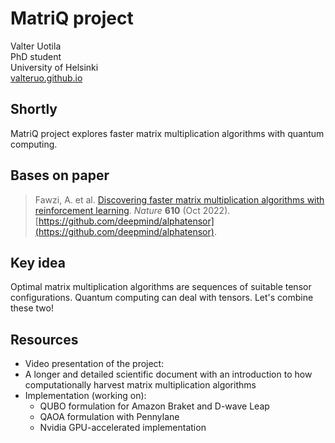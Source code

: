 # MatriQ project

Valter Uotila\
PhD student\
University of Helsinki\
[valteruo.github.io](valteruo.github.io)

## Shortly
MatriQ project explores faster matrix multiplication algorithms with quantum computing.

## Bases on paper
> Fawzi, A. et al. [Discovering faster matrix multiplication algorithms with reinforcement learning](https://www.nature.com/articles/s41586-022-05172-4).
*Nature* **610** (Oct 2022). [https://github.com/deepmind/alphatensor](https://github.com/deepmind/alphatensor).

## Key idea
Optimal matrix multiplication algorithms are sequences of suitable tensor configurations. Quantum computing can deal with tensors. Let's combine these two!

## Resources
  - Video presentation of the project:
  - A longer and detailed scientific document with an introduction to how computationally harvest matrix multiplication algorithms
  - Implementation (working on):
    - QUBO formulation for Amazon Braket and D-wave Leap
    - QAOA formulation with Pennylane
    - Nvidia GPU-accelerated implementation
